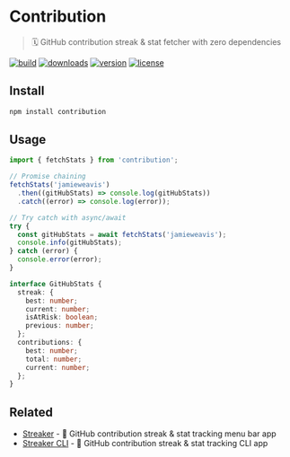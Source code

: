 # Contribution

> 🗓 GitHub contribution streak & stat fetcher with zero dependencies

[![build](https://github.com/jamieweavis/contribution/workflows/build/badge.svg)](https://github.com/jamieweavis/contribution/actions/workflows/build.yml)
[![downloads](https://img.shields.io/npm/dt/contribution.svg)](https://npmjs.com/package/contribution)
[![version](https://img.shields.io/npm/v/contribution.svg)](https://github.com/jamieweavis/contribution/releases)
[![license](https://img.shields.io/badge/license-MIT-blue.svg)](https://github.com/jamieweavis/contribution/blob/main/LICENSE.md)

## Install

```sh
npm install contribution
```

## Usage

```javascript
import { fetchStats } from 'contribution';

// Promise chaining
fetchStats('jamieweavis')
  .then((gitHubStats) => console.log(gitHubStats))
  .catch((error) => console.log(error));

// Try catch with async/await
try {
  const gitHubStats = await fetchStats('jamieweavis');
  console.info(gitHubStats);
} catch (error) {
  console.error(error);
}
```

```typescript
interface GitHubStats {
  streak: {
    best: number;
    current: number;
    isAtRisk: boolean;
    previous: number;
  };
  contributions: {
    best: number;
    total: number;
    current: number;
  };
}
```

## Related

- [Streaker](https://github.com/jamieweavis/streaker) - 🐙 GitHub contribution streak & stat tracking menu bar app
- [Streaker CLI](https://github.com/jamieweavis/streaker-cli) - 🐙 GitHub contribution streak & stat tracking CLI app
